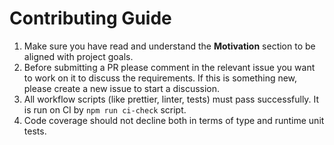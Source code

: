 # Contributing Guide
1. Make sure you have read and understand the **Motivation** section to be aligned with project goals.
2. Before submitting a PR please comment in the relevant issue you want to work on it to discuss the requirements. If this is something new, please create a new issue to start a discussion.
3. All workflow scripts (like prettier, linter, tests) must pass successfully. It is run on CI by `npm run ci-check` script.
4. Code coverage should not decline both in terms of type and runtime unit tests.
